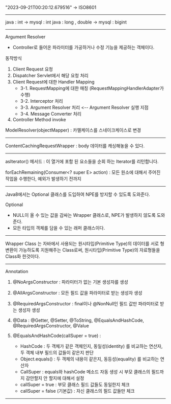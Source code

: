 "2023-09-21T00:20:12.679516" -> ISO8601

---

java : int -> mysql : int
java : long , double -> mysql : bigint

---

Argument Resolver
- Controller로 들어온 파라미터를 가공하거나 수정 기능을 제공하는 객체이다.

동작방식
1. Client Request 요청
2. Dispatcher Servlet에서 해당 요청 처리
3. Client Request에 대한 Handler Mapping
   - 3-1. RequestMapping에 대한 매칭 (RequestMappingHandlerAdapter가 수행)
   - 3-2. Interceptor 처리 
   - 3-3. Argument Resolver 처리 <-- Argument Resolver 실행 지점 
   - 3-4. Message Converter 처리
4. Controller Method invoke

ModelResolver(objectMapper) : 카멜케이스를 스네이크케이스로 변경

---

ContentCachingRequestWrapper : body 데이터를 캐싱해놓을 수 있다.

---

asIterator() 메서드 : 이 열거에 포함 된 요소들을 순회 하는 Iterator를 리턴합니다.

forEachRemaining(Consumer<? super E> action) : 모든 원소에 대해서 주어진 작업을 수행한다, 예외가 발생하기 전까지

---

Java8에서는 Optional<T> 클래스를 도입하여 NPE를 방지할 수 있도록 도와준다. 

Optional<T>
- NULL이 올 수 있는 값을 감싸는 Wrapper 클래스로, NPE가 발생하지 않도록 도와준다. 
- 모든 타입의 객체를 담을 수 있는 래퍼 클래스이다.

---

Wrapper Class 는 자바에서 사용되는 원시타입(Primitive Type)의 데이터를 서로 형 변환이 가능하도록 지원해주는 Class로써, 원시타입(Primitive Type)의 자료형들을 Class화 한것이다.

---

Annotation
1. @NoArgsConstructor : 파라미터가 없는 기본 생성자를 생성

2. @AllArgsConstructor : 모든 필드 값을 파라미터로 받는 생성자 생성

3. @RequiredArgsConstructor : final이나 @NonNull인 필드 값만 파라미터로 받는 생성자 생성

4. @Data : @Getter, @Setter, @ToString, @EqualsAndHashCode, @RequiredArgsConstructor, @Value

5. @EqualsAndHashCode(callSuper = true) :
   - HashCode : 두 객체가 같은 객체인지, 동일성(identity) 를 비교하는 연산자, 두 객체 내부 필드의 값들이 같은지 판단
   - Object.equals() : 두 객체의 내용이 같은지, 동등성(equality) 를 비교하는 연산자
   - CallSuper : equals와 hashCode 메소드 자동 생성 시 부모 클래스의 필드까지 감안할지 안 할지에 대해서 설정
   - callSuper = true : 부모 클래스 필드 값들도 동일한지 체크
   - callSuper = false (기본값) : 자신 클래스의 필드 값들만 체크

---
